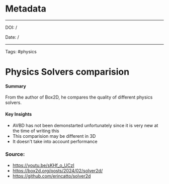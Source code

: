 
# Metadata

---

DOI: /

Date: /

---

Tags: #physics

# Physics Solvers comparision

#### Summary
From the author of Box2D, he compares the quality of different physics solvers.

#### Key Insights
- AVBD has not been demonstarted unfortunately since it is very new at the time of writing this
- This comparision may be different in 3D
- It doesn't take into account performance

### Source:
- https://youtu.be/sKHf_o_UCzI
- https://box2d.org/posts/2024/02/solver2d/
- https://github.com/erincatto/solver2d
